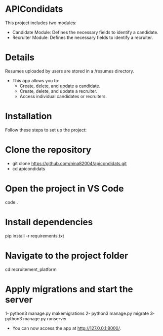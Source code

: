 # APICondidats
This project includes two modules:

* Candidate Module: Defines the necessary fields to identify a candidate.
* Recruiter Module: Defines the necessary fields to identify a recruiter.
# Details
Resumes uploaded by users are stored in a /resumes directory.
* This app allows you to:
     * Create, delete, and update a candidate.
     * Create, delete, and update a recruiter.
     * Access individual candidates or recruiters.
  
# Installation
Follow these steps to set up the project:

# Clone the repository
- git clone https://github.com/nina82004/apicondidats.git
- cd apicondidats

# Open the project in VS Code

  code .

# Install dependencies
pip install -r requirements.txt

# Navigate to the project folder
cd recruitement_platform

# Apply migrations and start the server
1- python3 manage.py makemigrations
2- python3 manage.py migrate
3- python3 manage.py runserver

* You can now access the app at http://127.0.0.1:8000/.

